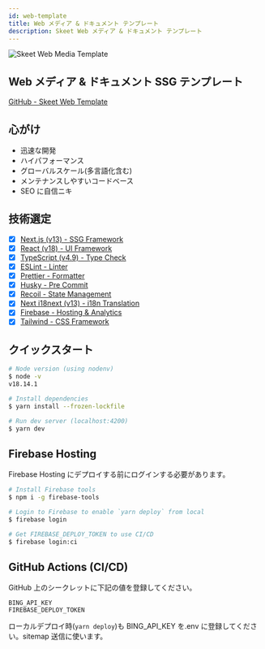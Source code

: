 ```yaml
---
id: web-template
title: Web メディア & ドキュメント テンプレート
description: Skeet Web メディア & ドキュメント テンプレート
---
```


![Skeet Web Media Template](/doc-images/web/web-media-template.png)

## Web メディア & ドキュメント SSG テンプレート

[GitHub - Skeet Web Template](https://github.com/elsoul/skeet-web-template)

## 心がけ

- 迅速な開発
- ハイパフォーマンス
- グローバルスケール(多言語化含む)
- メンテナンスしやすいコードベース
- SEO に自信ニキ

## 技術選定

- [x] [Next.js (v13) - SSG Framework](https://nextjs.org/)
- [x] [React (v18) - UI Framework](https://reactjs.org/)
- [x] [TypeScript (v4.9) - Type Check](https://www.typescriptlang.org/)
- [x] [ESLint - Linter](https://eslint.org/)
- [x] [Prettier - Formatter](https://prettier.io/)
- [x] [Husky - Pre Commit](https://typicode.github.io/husky/#/)
- [x] [Recoil - State Management](https://recoiljs.org/)
- [x] [Next i18next (v13) - i18n Translation](https://github.com/isaachinman/next-i18next)
- [x] [Firebase - Hosting & Analytics](https://firebase.google.com/)
- [x] [Tailwind - CSS Framework](https://tailwindcss.com/)

## クイックスタート

```bash
# Node version (using nodenv)
$ node -v
v18.14.1

# Install dependencies
$ yarn install --frozen-lockfile

# Run dev server (localhost:4200)
$ yarn dev
```

## Firebase Hosting

Firebase Hosting にデプロイする前にログインする必要があります。

```bash
# Install Firebase tools
$ npm i -g firebase-tools

# Login to Firebase to enable `yarn deploy` from local
$ firebase login

# Get FIREBASE_DEPLOY_TOKEN to use CI/CD
$ firebase login:ci

```

## GitHub Actions (CI/CD)

GitHub 上のシークレットに下記の値を登録してください。

```
BING_API_KEY
FIREBASE_DEPLOY_TOKEN
```

ローカルデプロイ時(`yarn deploy`)も BING_API_KEY を.env に登録してください。sitemap 送信に使います。
